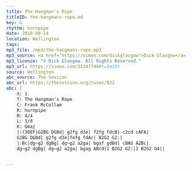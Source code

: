 ```yaml
---
title: The Hangman's Rope
titleID: the-hangmans-rope.md
key: G
rhythm: hornpipe
date: 2018-08-14
location: Wellington
tags:
mp3_file: /mp3/the-hangmans-rope.mp3
mp3_source: <a href="https://vimeo.com/dickglasgow">Dick Glasgow</a>
mp3_licence: "© Dick Glasgow. All Rights Reserved."
mp3_url: https://vimeo.com/35347746#t=1m33s
source: Wellington
abc_source: The Session
abc_url: https://thesession.org/tunes/932
abc: |
    X: 1
    T: The Hangman's Rope
    C: Frank McCollam
    R: hornpipe
    M: 4/4
    L: 1/8
    K: Gmaj
    |:(3DEF|G2BG DGBd| g2fg d3e| f2fg fdcB| c2cd cAFA|
    G2BG DGBd| g2fg d3e|fefg fdAc| B2G2 G2:|
    |:Bc|dg~g2 dgBg| dg~g2 a2ga| bgaf gdBd| cBAG A2Bc|
    dg~g2 dgBg| dg~g2 a2ga| bgag ABcd|1 B2G2 G2:|2 B2G2 G4||


---
```

